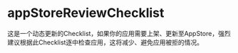 appStoreReviewChecklist
=======================

这是一个动态更新的Checklist，如果你的应用需要上架、更新至AppStore，强烈建议根据此Checklist逐中检查应用，这将减少、避免应用被拒的情况。
